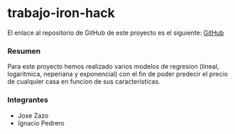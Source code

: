 # trabajo-iron-hack

El enlace al repositorio de GitHub de este proyecto es el siguiente: [GitHub](https://github.com/jzazooro/trabajo-iron-hack.git)

### Resumen

Para este proyecto hemos realizado varios modelos de regresion (lineal, logaritmica, neperiana y exponencial) con el fin de poder predecir el precio de cualquier casa en funcion de sus caracteristicas.

### Integrantes

- Jose Zazo
- Ignacio Pedrero
